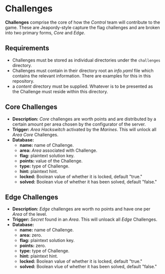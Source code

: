 # Challenges
__Challenges__ comprise the core of how the *Control* team will contribute to the game.  These are Jeapordy-style capture the flag challenges and are broken into two primary forms, *Core* and *Edge*.

## Requirements
* Challenges must be stored as individual directories under the `challenges` directory.
* Challenges must contain in their directory root an *info.yaml* file which contains the relevant information.  There are examples for this in this repository.
* a *content* directory must be supplied.  Whatever is to be presented as the Challenge must reside within this directory.

## Core Challenges
* __Description:__  *Core* challenges are worth points and are distributed by a certain amount per area chosen by the configurator of the server.
* __Trigger:__ *Area Hackswitch* activated by the *Marines*.  This will unlock all *Area* *Core* Challenges.
* __Database:__
  + __name:__  name of Challenge.
  + __area:__  *Area* associated with Challenge.
  + __flag:__  plaintext solution key.
  + __points:__  value of the Challenge.
  + __type:__  type of Challenge.
  + __hint:__  plaintext hint.
  + __locked:__ Boolean value of whether it is locked, default "true."
  + __solved:__ Boolean vlue of whether it has been solved, default "false."

## Edge Challenges
* __Description:__  *Edge* challenges are worth no points and have one per *Area* of the level.
* __Trigger:__  *Secret* found in an *Area*.  This will unloack all *Edge* Challenges.
* __Database:__
  + __name:__  name of Challenge.
  + __area:__  zero.
  + __flag:__  plaintext solution key.
  + __points:__  zero.
  + __type:__  type of Challenge.
  + __hint:__  plaintext hint.
  + __locked:__ Boolean value of whether it is locked, default "true."
  + __solved:__ Boolean vlue of whether it has been solved, default "false."
